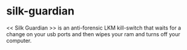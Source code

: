 # silk-guardian
 &lt;&lt; Silk Guardian >> is an anti-forensic LKM kill-switch that waits for a change on your usb ports and then wipes your ram and turns off your computer.
 
 
